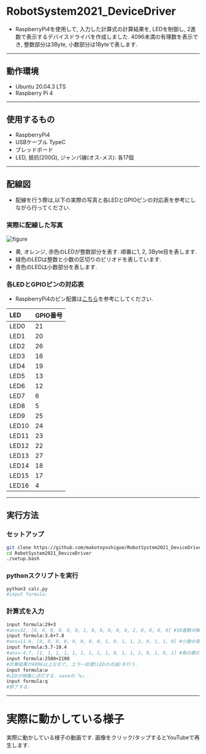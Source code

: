 # RobotSystem2021_DeviceDriver
- RaspberryPi4を使用して, 入力した計算式の計算結果を, LEDを制御し, 2進数で表示するデバイスドライバを作成しました. 4096未満の有理数を表示でき, 整数部分は3Byte, 小数部分は1Byteで表します. 
---
## 動作環境
- Ubuntu 20.04.3 LTS
- Raspberry Pi 4
---
## 使用するもの
- RaspberryPi4
- USBケーブル TypeC
- ブレッドボード
- LED, 抵抗(200Ω), ジャンパ線(オス-メス): 各17個
---
## 配線図
- 配線を行う際は,以下の実際の写真と各LEDとGPIOピンの対応表を参考にしながら行ってください. 
### 実際に配線した写真
![figure](https://user-images.githubusercontent.com/91446273/145028123-3f1e35ad-0464-444b-ad85-98b0b1590e61.png)
- 黄, オレンジ, 赤色のLEDが整数部分を表す. 順番に1, 2, 3Byte目を表します. 
- 緑色のLEDは整数と小数の区切りのピリオドを表しています. 
- 青色のLEDは小数部分を表します. 
### 各LEDとGPIOピンの対応表
- RaspberryPi4のピン配置は[こちら](https://www.raspberrypi.com/documentation/computers/os.html#gpio-and-the-40-pin-header)を参考にしてください. 

| LED | GPIO番号 |
| :-------|:------|
| LED0 | 21 |
| LED1 | 20 |
| LED2 | 26 |
| LED3 | 16 |
| LED4 | 19 |
| LED5 | 13 |
| LED6 | 12 |
| LED7 | 6 |
| LED8 | 5 |
| LED9 | 25 |
| LED10 | 24 |
| LED11 | 23 |
| LED12 | 22 |
| LED13 | 27 |
| LED14 | 18 |
| LED15 | 17 |
| LED16 | 4 |
---
## 実行方法
### セットアップ
```sh
git clone https://github.com/makotoyoshigoe/RobotSystem2021_DeviceDriver.git
cd RobotSystem2021_DeviceDriver
./setup.bash
```
### pythonスクリプトを実行
```sh
python3 calc.py
#input formula:
```
### 計算式を入力
```sh
input formula:29+3
#ans=32, [0, 0, 0, 0, 0, 0, 1, 0, 0, 0, 0, 0, 2, 0, 0, 0, 0] #10進数の解と2進数に変換したものを表示. 2はピリオドを表す. 
input formula:3.6+7.8
#ans=11.4, [0, 0, 0, 0, 0, 0, 0, 0, 1, 0, 1, 1, 2, 0, 1, 1, 0] #小数の表示
input formula:5.7-10.4
#ans=-4.7, [1, 1, 1, 1, 1, 1, 1, 1, 1, 0, 1, 1, 2, 0, 1, 0, 1] #負の数の表示
input formula:2500+2100
#計算結果が4096以上なので, エラー処理(LEDの点滅)を行う.
input formula:w
#LEDが順番に点灯する. waveの「w」. 
input formula:q
#終了する. 
```
---
# 実際に動かしている様子
実際に動かしている様子の動画です. 画像をクリック/タップするとYouTubeで再生します. 
